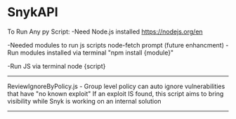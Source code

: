 # SnykAPI


To Run Any py Script:
-Need Node.js installed
    https://nodejs.org/en

-Needed modules to run js scripts
    node-fetch
    prompt (future enhancment)
    -Run modules installed via terminal 
        "npm install {module}"

-Run JS via terminal
    node {script}

*******************************************
ReviewIgnoreByPolicy.js - Group level policy can auto ignore vulnerabilities that have "no known exploit"  If an exploit IS found, this script aims to bring visibility while Snyk is working on an internal solution

*******************************************

